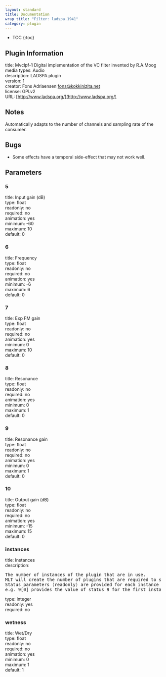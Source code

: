 ```yaml
---
layout: standard
title: Documentation
wrap_title: "Filter: ladspa.1941"
category: plugin
---
```

* TOC
{:toc}

## Plugin Information

title: Mvclpf-1   Digital implementation of the VC filter invented by R.A.Moog  
media types:
Audio  
description: LADSPA plugin  
version: 1  
creator: Fons Adriaensen <fons@kokkinizita.net>  
license: GPLv2  
URL: [http://www.ladspa.org/](http://www.ladspa.org/)  

## Notes

Automatically adapts to the number of channels and sampling rate of the consumer.

## Bugs

* Some effects have a temporal side-effect that may not work well.


## Parameters

### 5

title: Input gain (dB)    
type: float  
readonly: no  
required: no  
animation: yes  
minimum: -60  
maximum: 10  
default: 0  

### 6

title: Frequency    
type: float  
readonly: no  
required: no  
animation: yes  
minimum: -6  
maximum: 6  
default: 0  

### 7

title: Exp FM gain    
type: float  
readonly: no  
required: no  
animation: yes  
minimum: 0  
maximum: 10  
default: 0  

### 8

title: Resonance    
type: float  
readonly: no  
required: no  
animation: yes  
minimum: 0  
maximum: 1  
default: 0  

### 9

title: Resonance gain    
type: float  
readonly: no  
required: no  
animation: yes  
minimum: 0  
maximum: 1  
default: 0  

### 10

title: Output gain (dB)    
type: float  
readonly: no  
required: no  
animation: yes  
minimum: -15  
maximum: 15  
default: 0  

### instances

title: Instances    
description:
<pre>
The number of instances of the plugin that are in use.
MLT will create the number of plugins that are required to support the number of audio channels.
Status parameters (readonly) are provided for each instance and are accessed by specifying the instance number after the identifier (starting at zero).
e.g. 9[0] provides the value of status 9 for the first instance.
</pre>
type: integer  
readonly: yes  
required: no  

### wetness

title: Wet/Dry    
type: float  
readonly: no  
required: no  
animation: yes  
minimum: 0  
maximum: 1  
default: 1  

